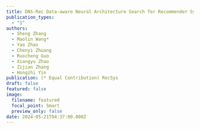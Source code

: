 ```yaml
---
title: DNS-Rec Data-aware Neural Architecture Search for Recommender Systems
publication_types:
  - "1"
authors:
  - Sheng Zhang
  - Maolin Wang*
  - Yao Zhao
  - Chenyi Zhuang
  - Ruocheng Guo
  - Xiangyu Zhao
  - Zijian Zhang
  - Hongzhi Yin
publication: (* Equal Contribution) RecSys
draft: false
featured: false
image:
  filename: featured
  focal_point: Smart
  preview_only: false
date: 2024-05-21T04:37:00.000Z
---
```


